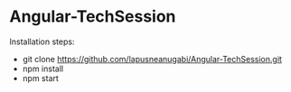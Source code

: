 # Angular-TechSession

Installation steps:
- git clone https://github.com/lapusneanugabi/Angular-TechSession.git
- npm install
- npm start
